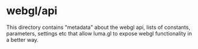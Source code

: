 # webgl/api

This directory contains "metadata" about the webgl api, lists of constants, parameters, settings etc that allow luma.gl to expose webgl functionality in a better way.
